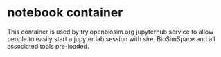 # notebook container

This container is used by try.openbiosim.org jupyterhub service
to allow people to easily start a jupyter lab session with 
sire, BioSimSpace and all associated tools pre-loaded.

